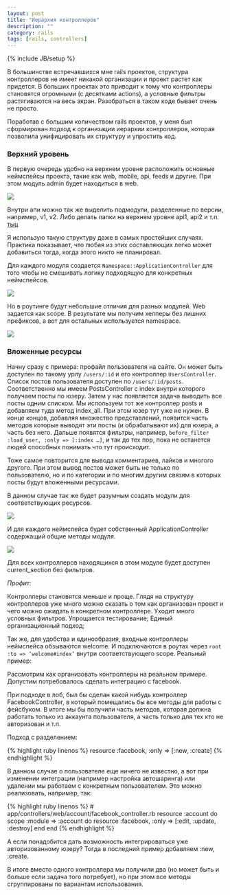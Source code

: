 ```yaml
---
layout: post
title: "Иерархия контроллеров"
description: ""
category: rails
tags: [rails, controllers]
---
```

{% include JB/setup %}

В большинстве встречавшихся мне rails проектов, структура контроллеров не имеет никакой организации и проект растет как придется. В больших проектах это приводит к тому что контроллеры становятся огромными (с десятками actions), а условные фильтры растягиваются на весь экран. Разобраться в таком коде бывает очень не просто.

Поработав с большим количеством rails проектов, у меня был сформирован подход к организации иерархии контроллеров, которая позволила унифицировать их структуру и упростить код.

### Верхний уровень


В первую очередь удобно на верхнем уровне расположить основные неймспейсы проекта, такие как web, mobile, api, feeds и другие. При этом модуль admin будет находиться в web.

<img src="http://photoload.ru/data/9d/1d/0e/9d1d0e8f838c4d0631aa0bbabf6bd5f0.png"/>

Внутри апи можно так же выделить подмодули, разделенные по версии, например, v1, v2. Либо делать папки на верхнем уровне api1, api2 и т.п. [тыц](http://freelancing-gods.com/posts/versioning_your_ap_is)

Я использую такую структуру даже в самых простейших случаях. Практика показывает, что любая из этих составляющих легко может добавиться тогда, когда этого никто не планировал.

Для каждого модуля создается `Namespace::ApplicationController` для того чтобы не смешивать логику подходящую для конкретных неймспейсов.

<img src="http://photoload.ru/data/88/77/2e/88772e2efcfa0fda3b51a50a09e937af.png"/>

Но в роутинге будут небольшие отличия для разных модулей. Web задается как scope. В результате мы получим хелперы без лишних префиксов, а вот для остальных используется namespace.

<img src="http://photoload.ru/data/7b/00/29/7b0029b9ef46eb706fa0dd50610ee67a.png"/>

### Вложенные ресурсы


Начну сразу с примера: профайл пользователя на сайте. Он может быть доступен по такому урлу `/users/:id` и его контроллер `UsersController`. Список постов пользователя доступен по `/users/:id/posts`. Соответственно мы имеем PostsController с index внутри которого получаем посты по юзеру. Затем у нас появляется задача выводить все посты одним списком. Мы используем тот же контроллер posts и добавляем туда метод index_all. При этом юзер тут уже не нужен. В конце концов, добавляя множество представлений, появится часть методов которые выводят эти посты (и обрабатывают их) для юзера, а часть без него. Дальше появятся фильтры, например, `before_filter :load_user, :only => [:index …]`, и так до тех пор, пока не останется людей способных понимать что тут происходит.

Тоже самое повторится для вывода комментариев, лайков и многого другого. При этом вывод постов может быть не только по пользователю, но и по категории и по многим другим связям в которых посты будут вложенными ресурсами.

В данном случае так же будет разумным создать модули для соответствующих ресурсов.

<img src="http://photoload.ru/data/15/45/9e/15459ebc785fd1830cd5dd7b8531f125.png"/>

И для каждого неймспейса будет собственный ApplicationController содержащий общие методы модуля.

<img src="http://photoload.ru/data/38/50/39/385039f00aeae304afacc9346ef61501.png"/>

Для всех контроллеров находящихся в этом модуле будет доступен current_section без фильтров.

*Профит:*

Контроллеры становятся меньше и проще.
Глядя на структуру контроллеров уже много можно сказать о том как организован проект и чего можно ожидать в конкретном контроллере.
Уходит много условных фильтров.
Упрощается тестирование;
Единый организационный подход;

Так же, для удобства и единообразия, входные контроллеры неймспейса обзываются welcome. И подключаются в роутах через `root :to => ‘welcome#index’` внутри соответствующего scope.
Реальный пример:

Рассмотрим как организовать контроллеры на реальном примере. Допустим потребовалось сделать интеграцию с facebook.

При подходе в лоб, был бы сделан какой нибудь контроллер FacebookController, в который помещались бы все методы для работы с фейсбуком. В итоге мы бы получили часть методов, которая должна работать только из аккаунта пользователя, а часть только для тех кто не авторизован и т.п.

Подход с разделением:

{% highlight ruby linenos %}
    resource :facebook, :only => [:new, :create]
{% endhighlight %}

В данном случае о пользователе еще ничего не известно, а вот при изменении интеграции (например настройка автошаринга) или удалении мы работаем с конкретным пользователем. Это можно реализовать, например, так:

{% highlight ruby linenos %}
    # app/controllers/web/account/facebook_controller.rb
    resource :account do
      scope :module => :account do
        resource :facebook, :only => [:edit, :update, :destroy]
      end
    end
{% endhighlight %}

А если понадобится дать возможность интегрироваться уже авторизованному юзеру? Тогда в последний пример добавляем :new, :create.

В итоге вместо одного контроллера мы получили два (но может быть и больше если задача того потребует), но при этом все методы сгруппированы по вариантам использования.
